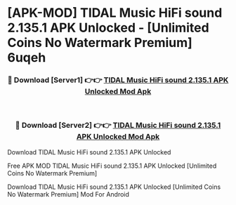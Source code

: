# [APK-MOD] TIDAL Music  HiFi sound 2.135.1 APK Unlocked - [Unlimited Coins No Watermark Premium] 6uqeh



<div align="center">
<h3>🔴 Download [Server1] 👉👉 <a href="https://momento.my/?title=TIDAL_Music__HiFi_sound_2.135.1_APK_Unlocked">TIDAL Music  HiFi sound 2.135.1 APK Unlocked Mod Apk</a></h3><br>

<h3>🔴 Download [Server2] 👉👉 <a href="https://momento.my/?title=TIDAL_Music__HiFi_sound_2.135.1_APK_Unlocked">TIDAL Music  HiFi sound 2.135.1 APK Unlocked Mod Apk</a></h3>
</div>



Download TIDAL Music  HiFi sound 2.135.1 APK Unlocked 

Free APK MOD TIDAL Music  HiFi sound 2.135.1 APK Unlocked [Unlimited Coins No Watermark Premium]

Download TIDAL Music  HiFi sound 2.135.1 APK Unlocked [Unlimited Coins No Watermark Premium] Mod For Android

